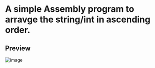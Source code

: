 # A simple Assembly program to arravge the string/int in ascending order.

## Preview
![image](https://user-images.githubusercontent.com/37871733/182031957-2fae844f-cba0-4e76-b6c3-fb86972ec4ff.png)
